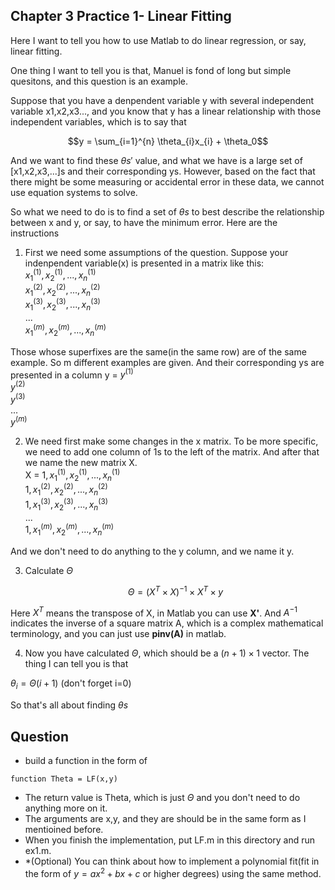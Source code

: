 ## Chapter 3 Practice 1- Linear Fitting
Here I want to tell you how to use Matlab to do linear regression, or say, linear fitting.  

One thing I want to tell you is that, Manuel is fond of long but simple quesitons, and this question is an example.  

Suppose that you have a denpendent variable y with several independent variable x1,x2,x3..., and you know that y has a linear relationship with those independent variables, which is to say that 

$$y = \sum_{i=1}^{n} \theta_{i}x_{i} + \theta_0$$  

And we want to find these $\theta s'$ value, and what we have is a large set of [x1,x2,x3,...]s and their corresponding ys. However, based on the fact that there might be some measuring or accidental error in these data, we cannot use equation systems to solve.        

So what we need to do is to find a set of $\theta s$ to best describe the relationship between x and y, or say, to have the minimum error. Here are the instructions  

1. First we need some assumptions of the question.  Suppose your indenpendent variable(x) is presented in a matrix like this:  
  $x^{(1)}_1,x^{(1)}_2,...,x^{(1)}_n$  
  $x^{(2)}_1,x^{(2)}_2,...,x^{(2)}_n$  
  $x^{(3)}_1,x^{(3)}_2,...,x^{(3)}_n$  
  ...   
  $x^{(m)}_1,x^{(m)}_2,...,x^{(m)}_n$

Those whose superfixes are the same(in the same row) are of the same example. So m different examples are given. And their corresponding ys are presented in a column
y = 
$y^{(1)}$  
$y^{(2)}$  
$y^{(3)}$  
...  
$y^{(m)}$

2. We need first make some changes in the x matrix. To be more specific, we need to add one column of 1s to the left of the matrix. And after that we name the new matrix X.  
  X = 
  $1,x^{(1)}_1,x^{(1)}_2,...,x^{(1)}_n$  
  $1,x^{(2)}_1,x^{(2)}_2,...,x^{(2)}_n$  
  $1,x^{(3)}_1,x^{(3)}_2,...,x^{(3)}_n$  
  ...  
  $1,x^{(m)}_1,x^{(m)}_2,...,x^{(m)}_n$   

And we don't need to do anything to the y column, and we name it y.  

3. Calculate $\Theta$      

   $$\Theta = (X^T\times X)^{-1}\times X^T \times y$$  

Here $X^T$ means the transpose of X, in Matlab you can use **X'**. And $A^{-1}$ indicates the inverse of a square matrix A, which is a complex mathematical terminology, and you can just use **pinv(A)** in matlab.  

4. Now you have calculated $\Theta$, which should be a $(n+1)\times 1$ vector. The thing I can tell you is that  

$\theta_i = \Theta(i+1)$ (don't forget i=0)  

So that's all about finding $\theta s$  

## Question  
+ build a function in the form of
```
function Theta = LF(x,y)
```
+ The return value is Theta, which is just $\Theta$ and you don't need to do anything more on it.  
+ The arguments are x,y, and they are should be in the same form as I mentioined before. 
+ When you finish the implementation, put LF.m in this directory and run ex1.m.
+ *(Optional) You can think about how to implement a polynomial fit(fit in the form of $y = ax^2+bx+c$ or higher degrees) using the same method.  

